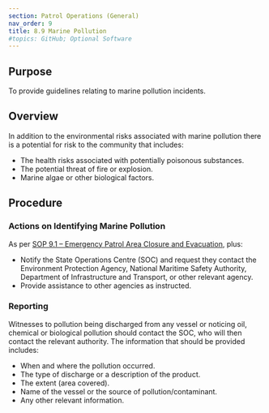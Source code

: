 ```yaml
---
section: Patrol Operations (General)
nav_order: 9
title: 8.9 Marine Pollution
#topics: GitHub; Optional Software
---
```


## Purpose

To provide guidelines relating to marine pollution incidents.

## Overview

In addition to the environmental risks associated with marine pollution there is a potential for risk to the community that includes:

- The health risks associated with potentially poisonous substances.
- The potential threat of fire or explosion.
- Marine algae or other biological factors.

## Procedure

### Actions on Identifying Marine Pollution

As per [SOP 9.1 – Emergency Patrol Area Closure and Evacuation](#_9.1_Emergency_Patrol), plus:

- Notify the State Operations Centre (SOC) and request they contact the Environment Protection Agency, National Maritime Safety Authority, Department of Infrastructure and Transport, or other relevant agency.
- Provide assistance to other agencies as instructed.

### Reporting

Witnesses to pollution being discharged from any vessel or noticing oil, chemical or biological pollution should contact the SOC, who will then contact the relevant authority. The information that should be provided includes:

- When and where the pollution occurred.
- The type of discharge or a description of the product.
- The extent (area covered).
- Name of the vessel or the source of pollution/contaminant.
- Any other relevant information.